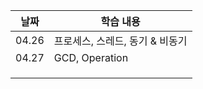 | 날짜  | 학습 내용                       |
| ----- | ------------------------------- |
| 04.26 | 프로세스, 스레드, 동기 & 비동기 |
| 04.27 | GCD, Operation                  |
|       |                                 |
|       |                                 |
|       |                                 |
